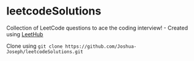 # leetcodeSolutions
Collection of LeetCode questions to ace the coding interview! - Created using [LeetHub](https://github.com/QasimWani/LeetHub)

Clone using ```git clone https://github.com/Joshua-Joseph/leetcodeSolutions.git```